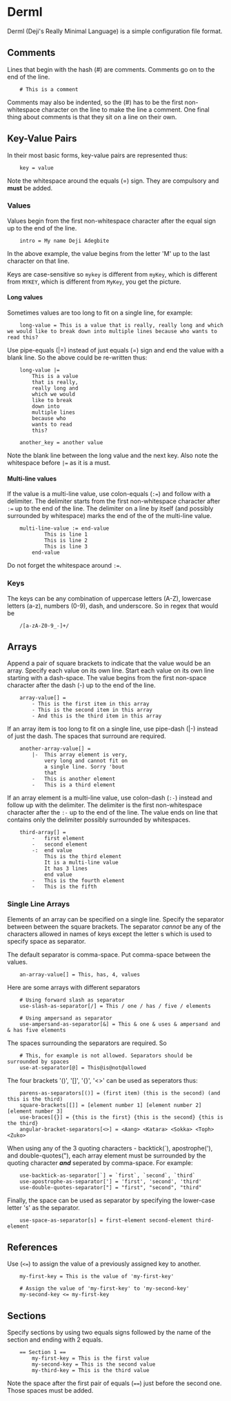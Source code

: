 # Derml
Derml  (Deji's Really Minimal Language) is a simple configuration file format.

## Comments
Lines that begin with the hash (#) are comments. Comments go on to the end of the line.
```
	# This is a comment
```
Comments may also be indented, so the (#) has to be the first non-whitespace character on the line to make the line a comment.
One final thing about comments is that they sit on a line on their own.

## Key-Value Pairs
In their most basic forms, key-value pairs are represented thus:
```
	key = value
```
Note the whitespace around the equals (=) sign. They are compulsory and **must** be added.

### Values
Values begin from the first non-whitespace character after the equal sign up to the end of the line.
```
	intro = My name Deji Adegbite
```
In the above example, the value begins from the letter 'M' up to the last character on that line.

Keys are case-sensitive so `mykey` is different from `myKey`, which is different from `MYKEY`, which is different from `MyKey`,
you get the picture.

#### Long values
Sometimes values are too long to fit on a single line, for example:
```
	long-value = This is a value that is really, really long and which we would like to break down into multiple lines because who wants to read this?
```
Use pipe-equals (|=) instead of just equals (=) sign and end the value with a blank line. So the above could be re-written thus:
```
	long-value |=
		This is a value
		that is really,
		really long and
		which we would
		like to break
		down into
		multiple lines
		because who
		wants to read
		this?
					
	another_key = another value
```
Note the blank line between the long value and the next key. Also note the whitespace before `|=` as it is a must.

#### Multi-line values
If the value is a multi-line value, use colon-equals (`:=`) and follow with a delimiter. The delimiter starts from the first non-whitespace character after `:=` up to the end of the line. The delimiter on a line by itself (and possibly surrounded by whitespace) marks the end of the of the multi-line value.
```
	multi-line-value := end-value
			This is line 1
			This is line 2
			This is line 3
		end-value
```
Do not forget the whitespace around `:=`.

### Keys
The keys can be any combination of uppercase letters (A-Z), lowercase letters (a-z), numbers (0-9), dash, and underscore. So in regex that would be
```
	/[a-zA-Z0-9_-]+/
```

## Arrays
Append a pair of square brackets to indicate that the value would be an array. Specify each value on its own line. Start each value on its own line starting with a dash-space. The value begins from the first non-space character after the dash (-) up to the end of the line.
```
	array-value[] =
		- This is the first item in this array
		- This is the second item in this array
		- And this is the third item in this array
```
If an array item is too long to fit on a single line, use pipe-dash (|-) instead of just the dash. The spaces that surround are required.
```
	another-array-value[] =
		|-	This array element is very,
			very long and cannot fit on
			a single line. Sorry 'bout
			that
		-	This is another element
		-	This is a third element
```
If an array element is a multi-line value, use colon-dash (`:-`) instead and follow up with the delimiter. The delimiter is the first non-whitespace character after the `:-` up to the end of the line. The value ends on line that contains only the delimiter possibly surrounded by whitespaces.

```
	third-array[] =
		-	first element
		-	second element
		-:	end value
			This is the third element
			It is a multi-line value
			It has 3 lines
			end value
		-	This is the fourth element
		-	This is the fifth
```

### Single Line Arrays
Elements of an array can be specified on a single line. Specify the separator between between the square brackets. The separator _cannot_ be any of the characters allowed in names of keys except the letter s which is used to specify space as separator.

The default separator is comma-space. Put comma-space between the values.
```
	an-array-value[] = This, has, 4, values
```
Here are some arrays with different separators
```
	# Using forward slash as separator
	use-slash-as-separator[/] = This / one / has / five / elements
	
	# Using ampersand as separator
	use-ampersand-as-separator[&] = This & one & uses & ampersand and & has five elements
```
The spaces surrounding the separators are required. So
```
	# This, for example is not allowed. Separators should be surrounded by spaces
	use-at-separator[@] = This@is@not@allowed
```
The four brackets '()', '[]', '{}', '<>' can be used as seperators thus:
```
	parens-as-separators[()] = (first item) (this is the second) (and this is the third)
	square-brackets[[]] = [element number 1] [element number 2] [element number 3]
	use-braces[{}] = {this is the first} {this is the second} {this is the third}
	angular-bracket-separators[<>] = <Aang> <Katara> <Sokka> <Toph> <Zuko>
```
When using any of the 3 quoting characters - backtick(\`), apostrophe('), and double-quotes("), each array element must be surrounded by the quoting character _**and**_ seperated by comma-space. For example:
```
	use-backtick-as-separator[`] = `first`, `second`, `third`
	use-apostrophe-as-separator['] = 'first', 'second', 'third'
	use-double-quotes-separator["] = "first", "second", "third"
```
Finally, the space can be used as separator by specifying the lower-case letter 's' as the separator. 
```
	use-space-as-separator[s] = first-element second-element third-element
```
## References
Use (`<=`) to assign the value of a previously assigned key to another.
```
	my-first-key = This is the value of 'my-first-key'
	
	# Assign the value of 'my-first-key' to 'my-second-key'
	my-second-key <= my-first-key
```
## Sections
Specify sections by using two equals signs followed by the name of the section and ending with 2 equals.
```
	== Section 1 ==
		my-first-key = This is the first value
		my-second-key = This is the second value
		my-third-key = This is the third value
```
Note the space after the first pair of equals (`==`) just before the second one. Those spaces must be added.
